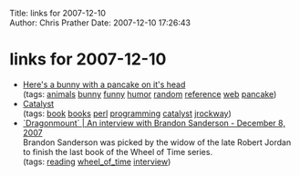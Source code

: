 Title: links for 2007-12-10  
Author: Chris Prather
Date: 2007-12-10 17:26:43

# links for 2007-12-10
<ul class="delicious">
	<li>
		<div class="delicious-link"><a href="http://heresabunnywithapancakeonitshead.com/">Here's a bunny with a pancake on it's head</a></div>
		<div class="delicious-tags">(tags: <a href="http://del.icio.us/perigrin/animals">animals</a> <a href="http://del.icio.us/perigrin/bunny">bunny</a> <a href="http://del.icio.us/perigrin/funny">funny</a> <a href="http://del.icio.us/perigrin/humor">humor</a> <a href="http://del.icio.us/perigrin/random">random</a> <a href="http://del.icio.us/perigrin/reference">reference</a> <a href="http://del.icio.us/perigrin/web">web</a> <a href="http://del.icio.us/perigrin/pancake">pancake</a>)</div>
	</li>
	<li>
		<div class="delicious-link"><a href="http://www.packtpub.com/catalyst-perl-web-application/book">Catalyst</a></div>
		<div class="delicious-tags">(tags: <a href="http://del.icio.us/perigrin/book">book</a> <a href="http://del.icio.us/perigrin/books">books</a> <a href="http://del.icio.us/perigrin/perl">perl</a> <a href="http://del.icio.us/perigrin/programming">programming</a> <a href="http://del.icio.us/perigrin/catalyst">catalyst</a> <a href="http://del.icio.us/perigrin/jrockway">jrockway</a>)</div>
	</li>
	<li>
		<div class="delicious-link"><a href="http://www.dragonmount.com/Books/Memory_of_Light/brandon_interview_01.php">`Dragonmount` | An interview with Brandon Sanderson - December 8, 2007</a></div>
		<div class="delicious-extended">Brandon Sanderson was picked by the widow of the late Robert Jordan to finish the last book of the Wheel of Time series.</div>
		<div class="delicious-tags">(tags: <a href="http://del.icio.us/perigrin/reading">reading</a> <a href="http://del.icio.us/perigrin/wheel_of_time">wheel_of_time</a> <a href="http://del.icio.us/perigrin/interview">interview</a>)</div>
	</li>
</ul>

